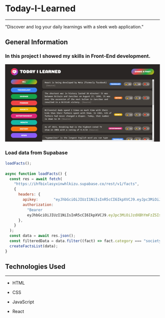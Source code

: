 <h1>Today-I-Learned</h1>
<hr><p>"Discover and log your daily learnings with a sleek web application."</p><h2>General Information</h2>

<h3>In this project I showed my skills in Front-End development.</h3>

<img src="/assets/images/application.png">

### Load data from Supabase
```javascript
loadFacts();

async function loadFacts() {
  const res = await fetch(
    "https://ihfbixlasyxinwhlkizu.supabase.co/rest/v1/facts",
    {
      headers: {
        apikey:       "eyJhbGciOiJIUzI1NiIsInR5cCI6IkpXVCJ9.eyJpc3MiOiJzdXBhYmFzZSIsInJlZiI6ImloZmJpeGxhc3l4aW53aGxraXp1Iiwicm9sZSI6ImFub24iLCJpYXQiOjE2ODE2NjU1MzksImV4cCI6MTk5NzI0MTUzOX0.wj0mEOArlF0yYODSUETvxGi2vS43a7_49DZICZWhZHQ",
        authorization:
          "Bearer
          eyJhbGciOiJIUzI1NiIsInR5cCI6IkpXVCJ9.eyJpc3MiOiJzdXBhYmFzZSIsInJlZiI6ImloZmJpeGxhc3l4aW53aGxraXp1Iiwicm9sZSI6ImFub24iLCJpYXQiOjE2ODE2NjU1MzksImV4cCI6MTk5NzI0MTUzOX0.wj0mEOArlF0yYODSUETvxGi2vS43a7_49DZICZWhZHQ",
      },
    }
  );
  const data = await res.json();
  const filteredData = data.filter((fact) => fact.category === "society");
  createFactsList(data);
}
```
</ul><h2>Technologies Used</h2>
<hr><ul>
<li>HTML</li>
</ul><ul>
<li>CSS</li>
</ul><ul>
<li>JavaScript</li>
</ul><ul>
<li>React</li>
</ul>
